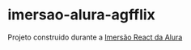 # imersao-alura-agfflix
Projeto construido durante a [Imersão React da Alura](https://www.alura.com.br/imersao-react/)
